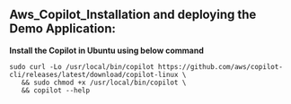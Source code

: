 ## Aws_Copilot_Installation and deploying the Demo Application:

**Install the Copilot in Ubuntu using below command**
```
sudo curl -Lo /usr/local/bin/copilot https://github.com/aws/copilot-cli/releases/latest/download/copilot-linux \
   && sudo chmod +x /usr/local/bin/copilot \
   && copilot --help
```
